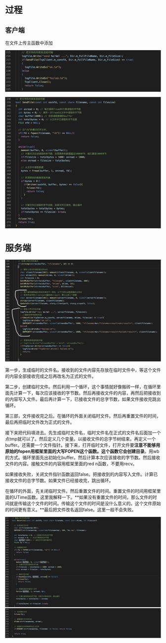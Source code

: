 过程
===

客户端
---

在文件上传主函数中添加

![image-20230427110737134](images/image-20230427110737134.png)



![image-20230427112249307](images/image-20230427112249307.png)

服务端
===

![image-20230427112719523](images/image-20230427112719523.png)

第一步，生成临时的文件名。接收到的文件内容先存放在临时文件中，等这个文件的内容全部接收完成之后再改名为正式的文件。

第二步，创建临时文件。然后利用一个循环，这个事情就好像搬砖一样，在循环里面先计算一下，每次应该接收的字节数。然后再接收文件的内容，再然后把接收到的内容写入文件。最后再计算一下，已接收文件的总字节数，如果文件接收完跳出循环。

第三部，文件接收完之后。在循环的外面关闭临时文件。然后再重置文件的时间，最后再把临时文件改为正式的文件。

接下来把代码填进去。先生成临时文件名，临时文件名在正式的文件名后面加一个点tmp就可以了。然后定义几个变量。以接收文件的总字节树结束。再定义一个buffer。还需要一个文件指针。接下来，打开临时文件，打开文件要**注意不能够用原始的fopen用框架里面的大写FOPEN这个函数。这个函数它会创建目录**。用wb的方式。循环里面先出初始化buffer。然后计算本次应该接收的字节数。然后接收文件的内容。接触文件的内容用框架里面的red n函数，不要用recv。

如果接收失败，关闭文件指针函数返回false。把接收到的内容写入文件。计算已接收文件的总字节数。如果文件已经接收完，跳出循环。

在循环的外面，先关闭临时文件。然后重置文件的时间。重置文件的时间用框架里面的UTime函数。这里我解释一下。**如果没有重置文件的时间，那么文件的时间就是传输这个文件的时间。传输这个文件的时间是没什么意义的。这个文件原始的时间更有意义。**最后把文件改名返回false。这里一般不会失败。

![image-20230427113208413](images/image-20230427113208413.png)![image-20230427113248221](images/image-20230427113248221.png)